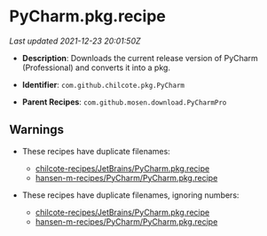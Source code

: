 # PyCharm.pkg.recipe

_Last updated 2021-12-23 20:01:50Z_

- **Description**: Downloads the current release version of PyCharm (Professional) and converts it into a pkg.

- **Identifier**: `com.github.chilcote.pkg.PyCharm`

- **Parent Recipes**: `com.github.mosen.download.PyCharmPro`


## Warnings

- These recipes have duplicate filenames:
    - [chilcote-recipes/JetBrains/PyCharm.pkg.recipe](/autopkg-dupe-tracker/chilcote-recipes/JetBrains/PyCharm.pkg.recipe)
    - [hansen-m-recipes/PyCharm/PyCharm.pkg.recipe](/autopkg-dupe-tracker/hansen-m-recipes/PyCharm/PyCharm.pkg.recipe)

- These recipes have duplicate filenames, ignoring numbers:
    - [chilcote-recipes/JetBrains/PyCharm.pkg.recipe](/autopkg-dupe-tracker/chilcote-recipes/JetBrains/PyCharm.pkg.recipe)
    - [hansen-m-recipes/PyCharm/PyCharm.pkg.recipe](/autopkg-dupe-tracker/hansen-m-recipes/PyCharm/PyCharm.pkg.recipe)